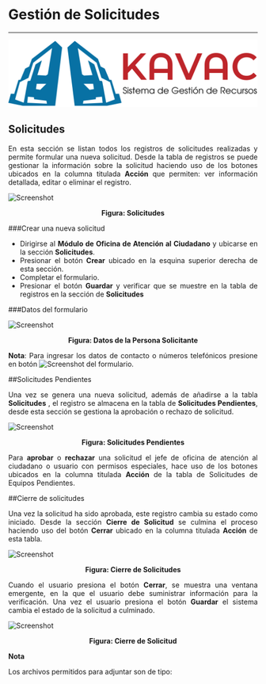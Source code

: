 # Gestión de Solicitudes 
************************
<div style="text-align: justify;">

![Screenshot](img/logokavac.png#imagen)

## Solicitudes 

En esta sección se listan todos los registros de solicitudes realizadas y permite formular una nueva solicitud.  Desde la tabla de registros se puede gestionar la información sobre la solicitud haciendo uso de los botones ubicados en la columna titulada **Acción** que permiten: ver información detallada, editar o eliminar el registro.

![Screenshot](/img/solicitudes.jpg)<div style="text-align: center;font-weight: bold">Figura: Solicitudes</div>  

###Crear una nueva solicitud 

- Dirigirse al **Módulo de Oficina de Atención al Ciudadano** y ubicarse en la sección **Solicitudes**.
- Presionar el botón **Crear** ubicado en la esquina superior derecha de esta sección.
- Completar el formulario.
- Presionar el botón **Guardar** y verificar que se muestre en la tabla de registros en la sección de **Solicitudes**

###Datos del formulario

![Screenshot](/img/datos_solicitante.jpg)<div style="text-align: center;font-weight: bold">Figura: Datos de la Persona Solicitante</div>  

**Nota**: Para ingresar los datos de contacto o números telefónicos presione en botón ![Screenshot](/img/mas.jpg) del formulario.

##Solicitudes Pendientes

Una vez se genera una nueva solicitud, además de añadirse a la tabla **Solicitudes** , el registro se almacena en la tabla de **Solicitudes Pendientes**, desde esta sección se gestiona la aprobación o rechazo de solicitud.

![Screenshot](/img/)<div style="text-align: center;font-weight: bold">Figura: Solicitudes Pendientes</div>  

Para **aprobar** o **rechazar** una solicitud el jefe de oficina de atención al ciudadano o usuario con permisos especiales, hace uso de los botones ubicados en la columna titulada **Acción** de la tabla de Solicitudes de Equipos Pendientes.

##Cierre de solicitudes

Una vez la solicitud ha sido aprobada, este registro cambia su estado como iniciado. Desde la sección **Cierre de Solicitud** se culmina el proceso haciendo uso del botón **Cerrar** ubicado en la columna titulada **Acción** de esta tabla. 

![Screenshot](/img/cierre_solicitud.jpg)<div style="text-align: center;font-weight: bold">Figura: Cierre de Solicitudes</div>  

Cuando el usuario presiona el botón **Cerrar**, se muestra una ventana emergente, en la que el usuario debe suministrar información para la verificación.  Una vez el usuario presiona el botón **Guardar**  el sistema cambia el estado de la solicitud a culminado.

![Screenshot](/img/cerrar_solicitud.jpg)<div style="text-align: center;font-weight: bold">Figura: Cierre de Solicitud</div>  

**Nota**

Los archivos permitidos para adjuntar son de tipo: 

</div>























   